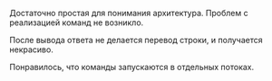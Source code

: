 Достаточно простая для понимания архитектура. Проблем с реализацией команд не возникло.

После вывода ответа не делается перевод строки, и получается некрасиво.

Понравилось, что команды запускаются в отдельных потоках.

